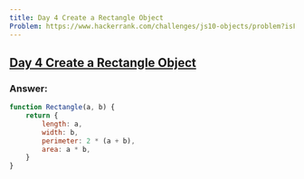 ```yaml
---
title: Day 4 Create a Rectangle Object
Problem: https://www.hackerrank.com/challenges/js10-objects/problem?isFullScreen=true
---
```


## [Day 4 Create a Rectangle Object](https://www.hackerrank.com/challenges/js10-objects/problem?isFullScreen=true)

### **Answer:**

```js
function Rectangle(a, b) {
	return {
		length: a,
		width: b,
		perimeter: 2 * (a + b),
		area: a * b,
	}
}
```

